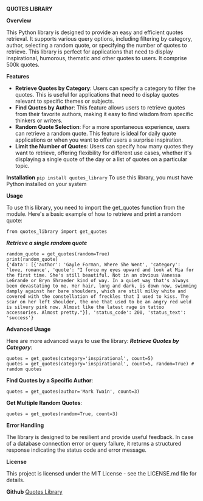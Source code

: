
**QUOTES LIBRARY**

**Overview**

This Python library is designed to provide an easy and efficient quotes retrieval. It supports various query options, including filtering by category, author, selecting a random quote, or specifying the number of quotes to retrieve. This library is perfect for applications that need to display inspirational, humorous,  thematic and other quotes to users. It comprise 500k quotes.

**Features**

 - **Retrieve Quotes by Category**: Users can specify a category to filter the quotes. This is useful for applications that need to display quotes relevant to specific themes or subjects.
 - **Find Quotes by Author**: This feature allows users to retrieve quotes from their favorite authors, making it easy to find wisdom from specific thinkers or writers.
 - **Random Quote Selection**: For a more spontaneous experience, users can retrieve a random quote. This feature is ideal for daily quote applications or when you want to offer users a surprise inspiration.
 - **Limit the Number of Quotes**: Users can specify how many quotes they want to retrieve, offering flexibility for different use cases, whether it's displaying a single quote of the day or a list of quotes on a particular topic.

**Installation**
`pip install quotes_library`
To use this library, you must have Python installed on your system

**Usage**

To use this library, you need to import the get_quotes function from the module. Here's a basic example of how to retrieve and print a random quote:

    from quotes_library import get_quotes

***Retrieve a single random quote***

    random_quote = get_quotes(random=True)
    print(random_quote)
    {'data': [{'author': 'Gayle Forman, Where She Went', 'category': 'love, romance', 'quote': "I force my eyes upward and look at Mia for the first time. She's still beautiful. Not in an obvious Vanessa LeGrande or Bryn Shraeder kind of way. In a quiet way that's always been devastating to me. Her hair, long and dark, is down now, swimming damply against her bare shoulders, which are still milky white and covered with the constellation of freckles that I used to kiss. The scar on her left shoulder, the one that used to be an angry red weld is silvery pink now. Almost like the latest rage in tattoo accessories. Almost pretty."}], 'status_code': 200, 'status_text': 'success'}

**Advanced Usage**

Here are more advanced ways to use the library:
***Retrieve Quotes by Category***:

    quotes = get_quotes(category='inspirational', count=5)
    quotes = get_quotes(category='inspirational', count=5, random=True) # random quotes

**Find Quotes by a Specific Author**:

    quotes = get_quotes(author='Mark Twain', count=3)

**Get Multiple Random Quotes**:

    quotes = get_quotes(random=True, count=3)

**Error Handling**

The library is designed to be resilient and provide useful feedback. In case of a database connection error or query failure, it returns a structured response indicating the status code and error message.

**License**

This project is licensed under the MIT License - see the LICENSE.md file for details.

**Github**
[Quotes Library](https://github.com/mymi14s/quotes_library)

